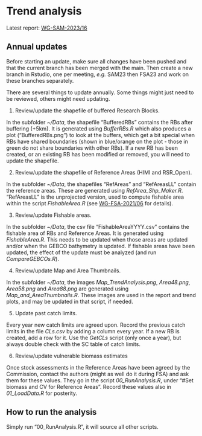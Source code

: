 
<!-- README.md is generated from README.Rmd. Please edit the .Rmd file then knit it -->

# Trend analysis

Latest report:
[WG-SAM-2023/16](https://meetings.ccamlr.org/wg-sam-2023/16)

## Annual updates

Before starting an update, make sure all changes have been pushed and
that the current branch has been merged with the main. Then create a new
branch in Rstudio, one per meeting, *e.g.* SAM23 then FSA23 and work on
these branches separately.

There are several things to update annually. Some things might just need
to be reviewed, others might need updating.

1.  Review/update the shapefile of buffered Research Blocks.

In the subfolder *~/Data*, the shapefile “BufferedRBs” contains the RBs
after buffering (+5km). It is generated using *BufferRBs.R* which also
produces a plot (“BufferedRBs.png”) to look at the buffers, which get a
bit special when RBs have shared boundaries (shown in blue/orange on the
plot - those in green do not share boundaries with other RBs). If a new
RB has been created, or an existing RB has been modified or removed, you
will need to update the shapefile.

2.  Review/update the shapefile of Reference Areas (HIMI and RSR_Open).

In the subfolder *~/Data*, the shapefiles “RefAreas” and “RefAreasLL”
contain the reference areas. These are generated using
*RefArea_Shp_Maker.R*. “RefAreasLL” is the unprojected version, used to
compute fishable area within the script *FishableArea.R* (see
[WG-FSA-2021/06](https://www.ccamlr.org/en/wg-fsa-2021/06) for details).

3.  Review/update Fishable areas.

In the subfolder *~/Data*, the csv file “FishableAreaYYYY.csv” contains
the fishable area of RBs and Reference Areas. It is generated using
*FishableArea.R*. This needs to be updated when those areas are updated
and/or when the GEBCO bathymetry is updated. If fishable areas have been
updated, the effect of the update must be analyzed (and run
*CompareGEBCOs.R*).

4.  Review/update Map and Area Thumbnails.

In the subfolder *~/Data*, the images *Map_TrendAnalysis.png*,
*Area48.png*, *Area58.png* and *Area88.png* are generated using
*Map_and_AreaThumbnails.R*. These images are used in the report and
trend plots, and may be updated in that script, if needed.

5.  Update past catch limits.

Every year new catch limits are agreed upon. Record the previous catch
limits in the file *CLs.csv* by adding a column every year. If a new RB
is created, add a row for it. Use the *GetCLs* script (only once a
year), but always double check with the SC table of catch limits.

6.  Review/update vulnerable biomass estimates

Once stock assessments in the Reference Areas have been agreed by the
Commission, contact the authors (might as well do it during FSA) and ask
them for these values. They go in the script *00_RunAnalysis.R*, under
“\#Set biomass and CV for Reference Areas”. Record these values also in
*01_LoadData.R* for posterity.

## How to run the analysis

Simply run “00_RunAnalysis.R”, it will source all other scripts.
